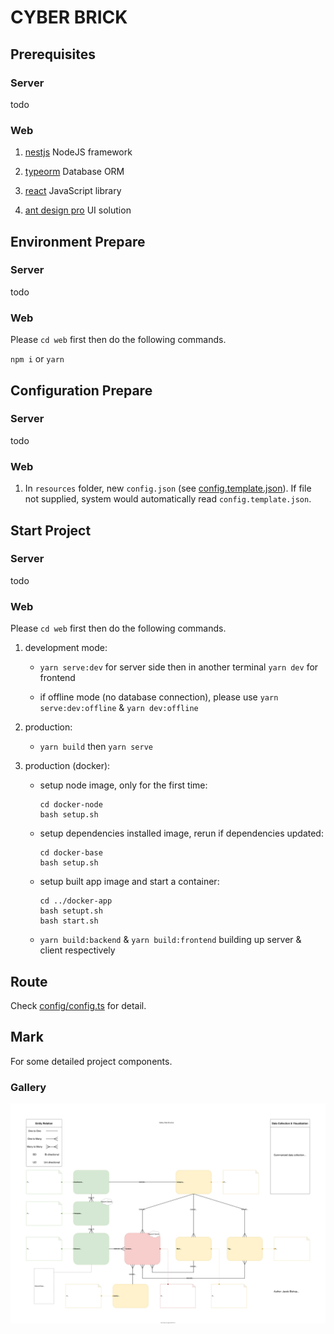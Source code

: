# CYBER BRICK

## Prerequisites

### Server

todo

### Web

1. [nestjs](https://nestjs.com/) NodeJS framework

2. [typeorm](https://typeorm.io/) Database ORM

3. [react](https://reactjs.org/) JavaScript library

4. [ant design pro](https://beta-pro.ant.design/) UI solution

## Environment Prepare

### Server

todo

### Web

Please `cd web` first then do the following commands.

`npm i` or `yarn`

## Configuration Prepare

### Server

todo

### Web

1. In `resources` folder, new `config.json` (see [config.template.json](resources/config.template.json)). 
If file not supplied, system would automatically read `config.template.json`.

## Start Project

### Server

todo

### Web

Please `cd web` first then do the following commands.

1. development mode: 

    * `yarn serve:dev` for server side then in another terminal `yarn dev` for frontend
    
    * if offline mode (no database connection), please use `yarn serve:dev:offline` & `yarn dev:offline`

2. production:

    * `yarn build` then `yarn serve`
    
3. production (docker):

    * setup node image, only for the first time:
      ```
      cd docker-node
      bash setup.sh
      ```
    
    * setup dependencies installed image, rerun if dependencies updated:
      ```
      cd docker-base
      bash setup.sh
      ```
      
    * setup built app image and start a container:
      
      ```
      cd ../docker-app
      bash setupt.sh
      bash start.sh
      ```

    * `yarn build:backend` & `yarn build:frontend` building up server & client respectively

## Route

Check [config/config.ts](web/config/config.ts) for detail.

## Mark

For some detailed project components.

### Gallery

![Data Structure](web/public/GalleryDataStructure.svg)

